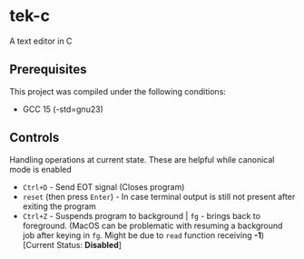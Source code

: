 # tek-c
A text editor in C

## Prerequisites
This project was compiled under the following conditions:
- GCC 15 (-std=gnu23)

## Controls
Handling operations at current state.
These are helpful while canonical mode is enabled
- `Ctrl+D` - Send EOT signal (Closes program)
- `reset` (then press `Enter`) - In case terminal output is still not present after exiting the program
- `Ctrl+Z` - Suspends program to background | `fg` - brings back to foreground. (MacOS can be problematic with resuming a background job after keying in `fg`. Might be due to `read` function receiving **-1**)<br>[Current Status: **Disabled**]